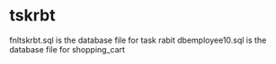 # tskrbt

fnltskrbt.sql is the database file for task rabit
dbemployee10.sql is the database file for shopping_cart
